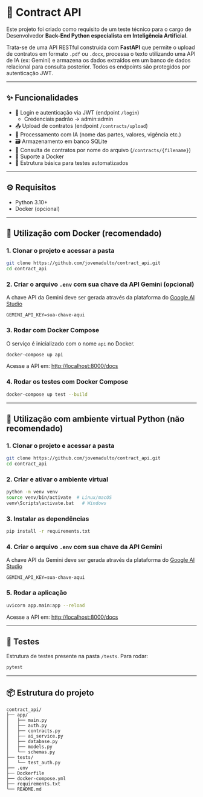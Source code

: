 # 📄 Contract API

Este projeto foi criado como requisito de um teste técnico para o cargo de Desenvolvedor **Back-End Python especialista em Inteligência Artificial**.

Trata-se de uma API RESTful construída com **FastAPI** que permite o upload de contratos em formato `.pdf` ou `.docx`, processa o texto utilizando uma API de IA (ex: Gemini) e armazena os dados extraídos em um banco de dados relacional para consulta posterior. Todos os endpoints são protegidos por autenticação JWT.

---

## ✨ Funcionalidades

- 🔐 Login e autenticação via JWT (endpoint `/login`)
    - Credenciais padrão → admin:admin
- 📤 Upload de contratos (endpoint `/contracts/upload`)
- 📄 Processamento com IA (nome das partes, valores, vigência etc.)
- 🗃️ Armazenamento em banco SQLite
- 🔎 Consulta de contratos por nome do arquivo (`/contracts/{filename}`)
- 🐳 Suporte a Docker
- 🧪 Estrutura básica para testes automatizados

---

## ⚙️ Requisitos

- Python 3.10+
- Docker (opcional)

---

## 🚀 Utilização com Docker (recomendado)

### 1. Clonar o projeto e acessar a pasta

```bash
git clone https://github.com/jovemadulto/contract_api.git
cd contract_api
```

### 2. Criar o arquivo `.env` com sua chave da API Gemini (opcional)

A chave API da Gemini deve ser gerada através da plataforma do [Google AI Studio](https://aistudio.google.com/apikey)


```env
GEMINI_API_KEY=sua-chave-aqui
```

### 3. Rodar com Docker Compose

O serviço é inicializado com o nome `api` no Docker.

```bash
docker-compose up api
```

Acesse a API em: [http://localhost:8000/docs](http://localhost:8000/docs)

### 4. Rodar os testes com Docker Compose

```bash
docker-compose up test --build
```

---

## 🐍 Utilização com ambiente virtual Python (não recomendado)

### 1. Clonar o projeto e acessar a pasta

```bash
git clone https://github.com/jovemadulto/contract_api.git
cd contract_api
```

### 2. Criar e ativar o ambiente virtual

```bash
python -m venv venv
source venv/bin/activate  # Linux/macOS
venv\Scripts\activate.bat   # Windows
```

### 3. Instalar as dependências

```bash
pip install -r requirements.txt
```

### 4. Criar o arquivo `.env` com sua chave da API Gemini

A chave API da Gemini deve ser gerada através da plataforma do [Google AI Studio](https://aistudio.google.com/apikey)

```env
GEMINI_API_KEY=sua-chave-aqui
```

### 5. Rodar a aplicação

```bash
uvicorn app.main:app --reload
```

Acesse a API em: [http://localhost:8000/docs](http://localhost:8000/docs)

---

## 🧪 Testes

Estrutura de testes presente na pasta `/tests`. Para rodar:

```bash
pytest
```

---

## 📦 Estrutura do projeto

```
contract_api/
├── app/
│   ├── main.py
│   ├── auth.py
│   ├── contracts.py
│   ├── ai_service.py
│   ├── database.py
│   ├── models.py
│   └── schemas.py
├── tests/
│   └── test_auth.py
├── .env
├── Dockerfile
├── docker-compose.yml
├── requirements.txt
└── README.md
```
